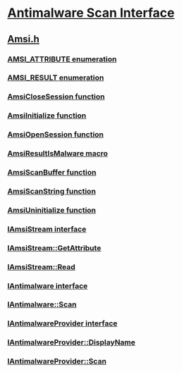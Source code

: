 # [Antimalware Scan Interface](index.md)
## [Amsi.h](../amsi/index.md)
### [AMSI_ATTRIBUTE enumeration](../amsi/ne-amsi-amsi_attribute.md)
### [AMSI_RESULT enumeration](../amsi/ne-amsi-amsi_result.md)
### [AmsiCloseSession function](../amsi/nf-amsi-amsiclosesession.md)
### [AmsiInitialize function](../amsi/nf-amsi-amsiinitialize.md)
### [AmsiOpenSession function](../amsi/nf-amsi-amsiopensession.md)
### [AmsiResultIsMalware macro](../amsi/nf-amsi-amsiresultismalware.md)
### [AmsiScanBuffer function](../amsi/nf-amsi-amsiscanbuffer.md)
### [AmsiScanString function](../amsi/nf-amsi-amsiscanstring.md)
### [AmsiUninitialize function](../amsi/nf-amsi-amsiuninitialize.md)
### [IAmsiStream interface](../amsi/nn-amsi-iamsistream.md)
### [IAmsiStream::GetAttribute](../amsi/nf-amsi-iamsistream-getattribute.md)
### [IAmsiStream::Read](../amsi/nf-amsi-iamsistream-read.md)
### [IAntimalware interface](../amsi/nn-amsi-iantimalware.md)
### [IAntimalware::Scan](../amsi/nf-amsi-iantimalware-scan.md)
### [IAntimalwareProvider interface](../amsi/nn-amsi-iantimalwareprovider.md)
### [IAntimalwareProvider::DisplayName](../amsi/nf-amsi-iantimalwareprovider-displayname.md)
### [IAntimalwareProvider::Scan](../amsi/nf-amsi-iantimalwareprovider-scan.md)
